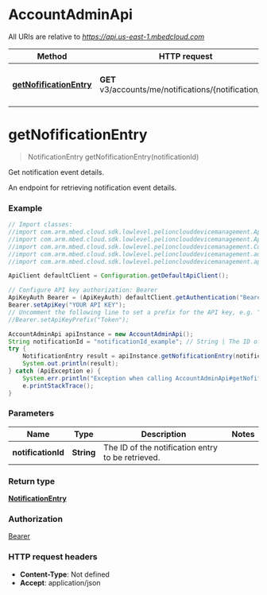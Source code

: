 # AccountAdminApi

All URIs are relative to *https://api.us-east-1.mbedcloud.com*

Method | HTTP request | Description
------------- | ------------- | -------------
[**getNofificationEntry**](AccountAdminApi.md#getNofificationEntry) | **GET** v3/accounts/me/notifications/{notification_id} | Get notification event details.


<a name="getNofificationEntry"></a>
# **getNofificationEntry**
> NotificationEntry getNofificationEntry(notificationId)

Get notification event details.

An endpoint for retrieving notification event details.

### Example
```java
// Import classes:
//import com.arm.mbed.cloud.sdk.lowlevel.pelionclouddevicemanagement.ApiClient;
//import com.arm.mbed.cloud.sdk.lowlevel.pelionclouddevicemanagement.ApiException;
//import com.arm.mbed.cloud.sdk.lowlevel.pelionclouddevicemanagement.Configuration;
//import com.arm.mbed.cloud.sdk.lowlevel.pelionclouddevicemanagement.auth.*;
//import com.arm.mbed.cloud.sdk.lowlevel.pelionclouddevicemanagement.api.AccountAdminApi;

ApiClient defaultClient = Configuration.getDefaultApiClient();

// Configure API key authorization: Bearer
ApiKeyAuth Bearer = (ApiKeyAuth) defaultClient.getAuthentication("Bearer");
Bearer.setApiKey("YOUR API KEY");
// Uncomment the following line to set a prefix for the API key, e.g. "Token" (defaults to null)
//Bearer.setApiKeyPrefix("Token");

AccountAdminApi apiInstance = new AccountAdminApi();
String notificationId = "notificationId_example"; // String | The ID of the notification entry to be retrieved.
try {
    NotificationEntry result = apiInstance.getNofificationEntry(notificationId);
    System.out.println(result);
} catch (ApiException e) {
    System.err.println("Exception when calling AccountAdminApi#getNofificationEntry");
    e.printStackTrace();
}
```

### Parameters

Name | Type | Description  | Notes
------------- | ------------- | ------------- | -------------
 **notificationId** | **String**| The ID of the notification entry to be retrieved. |

### Return type

[**NotificationEntry**](NotificationEntry.md)

### Authorization

[Bearer](../README.md#Bearer)

### HTTP request headers

 - **Content-Type**: Not defined
 - **Accept**: application/json

